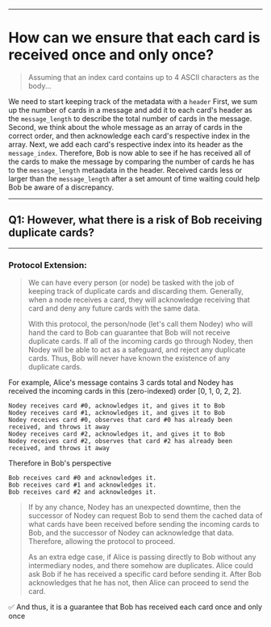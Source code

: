 
---
# How can we ensure that each card is received once and only once?

> Assuming that an index card contains up to 4 ASCII characters as the body... 

We need to start keeping track of the metadata with a `header` First, we sum up the number of cards in a message and add it to each card's header as the `message_length` to describe the total number of cards in the message. Second, we think about the whole message as an array of cards in the correct order, and then acknowledge each card's respective index in the array. Next, we add each card's respective index into its header as the `message_index`. Therefore, Bob is now able to see if he has received all of the cards to make the message by comparing the number of cards he has to the `message_length` metaadata in the header. Received cards less or larger than the `message_length` after a set amount of time waiting could help Bob be aware of a discrepancy. 

--- 
## Q1: However, what there is a risk of Bob receiving duplicate cards?
---
### Protocol Extension:
>We can have every person (or node) be tasked with the job of keeping track of duplicate cards and discarding them. Generally, when a node receives a card, they will acknowledge receiving that card and deny any future cards with the same data. 
>
>With this protocol, the person/node (let's call them Nodey) who will hand the card to Bob can guarantee that Bob will not receive duplicate cards. If all of the incoming cards go through Nodey, then Nodey will be able to act as a safeguard, and reject any duplicate cards. Thus, Bob will never have known the existence of any duplicate cards.

For example, Alice's message contains 3 cards total and Nodey has received the incoming cards in this (zero-indexed) order [0, 1, 0, 2, 2]. 

    Nodey receives card #0, acknowledges it, and gives it to Bob
    Nodey receives card #1, acknowledges it, and gives it to Bob
    Nodey receives card #0, observes that card #0 has already been received, and throws it away
    Nodey receives card #2, acknowledges it, and gives it to Bob
    Nodey receives card #2, observes that card #2 has already been received, and throws it away

Therefore in Bob's perspective

    Bob receives card #0 and acknowledges it.
    Bob receives card #1 and acknowledges it.
    Bob receives card #2 and acknowledges it.

>If by any chance, Nodey has an unexpected downtime, then the successor of Nodey can request Bob to send them the cached data of what cards have been received before sending the incoming cards to Bob, and the successor of Nodey can acknowledge that data. Therefore, allowing the protocol to proceed. 
>
>As an extra edge case, if Alice is passing directly to Bob without any intermediary nodes, and there somehow are duplicates. Alice could ask Bob if he has received a specific card before sending it. After Bob acknowledges that he has not, then Alice can proceed to send the card.

:white_check_mark: And thus, it is a guarantee that Bob has received each card once and only once
